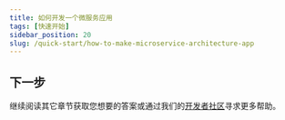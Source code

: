 ```yaml
---
title: 如何开发一个微服务应用
tags: [快速开始]
sidebar_position: 20
slug: /quick-start/how-to-make-microservice-architecture-app
---
```



## 下一步
继续阅读其它章节获取您想要的答案或通过我们的[开发者社区](/docs/community)寻求更多帮助。